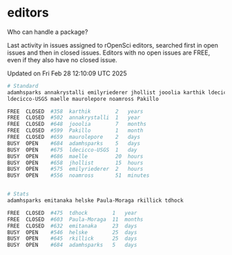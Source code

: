 # editors

Who can handle a package?

Last activity in issues assigned to rOpenSci editors, searched first in open
issues and then in closed issues. Editors with no open issues are FREE, even if
they also have no closed issue.


Updated on Fri Feb 28 12:10:09 UTC 2025

```bash
# Standard
adamhsparks annakrystalli emilyriederer jhollist jooolia karthik ldecicco
ldecicco-USGS maelle maurolepore noamross Pakillo

FREE  CLOSED  #358  karthik        2   years
FREE  CLOSED  #502  annakrystalli  1   year
FREE  CLOSED  #648  jooolia        7   months
FREE  CLOSED  #599  Pakillo        1   month
FREE  CLOSED  #659  maurolepore    2   days
BUSY  OPEN    #684  adamhsparks    5   days
BUSY  OPEN    #675  ldecicco-USGS  1   day
BUSY  OPEN    #686  maelle         20  hours
BUSY  OPEN    #658  jhollist       15  hours
BUSY  OPEN    #575  emilyriederer  2   hours
BUSY  OPEN    #556  noamross       51  minutes


# Stats
adamhsparks emitanaka helske Paula-Moraga rkillick tdhock

FREE  CLOSED  #475  tdhock        1   year
FREE  CLOSED  #603  Paula-Moraga  11  months
FREE  CLOSED  #632  emitanaka     23  days
BUSY  OPEN    #546  helske        25  days
BUSY  OPEN    #645  rkillick      25  days
BUSY  OPEN    #684  adamhsparks   5   days
```
